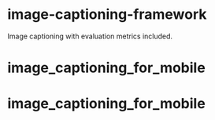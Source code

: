 # image-captioning-framework
Image captioning with evaluation metrics included.
# image_captioning_for_mobile
# image_captioning_for_mobile
